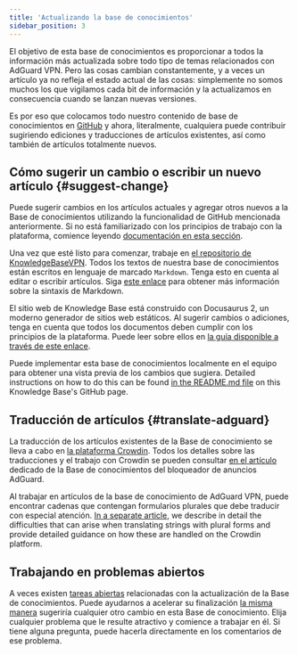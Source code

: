 ```yaml
---
title: 'Actualizando la base de conocimientos'
sidebar_position: 3
---
```


El objetivo de esta base de conocimientos es proporcionar a todos la información más actualizada sobre todo tipo de temas relacionados con AdGuard VPN. Pero las cosas cambian constantemente, y a veces un artículo ya no refleja el estado actual de las cosas: simplemente no somos muchos los que vigilamos cada bit de información y la actualizamos en consecuencia cuando se lanzan nuevas versiones.

Es por eso que colocamos todo nuestro contenido de base de conocimientos en [GitHub](https://github.com/AdguardTeam/KnowledgeBaseVPN) y ahora, literalmente, cualquiera puede contribuir sugiriendo ediciones y traducciones de artículos existentes, así como también de artículos totalmente nuevos.

## Cómo sugerir un cambio o escribir un nuevo artículo {#suggest-change}

Puede sugerir cambios en los artículos actuales y agregar otros nuevos a la Base de conocimientos utilizando la funcionalidad de GitHub mencionada anteriormente. Si no está familiarizado con los principios de trabajo con la plataforma, comience leyendo [documentación en esta sección](https://docs.github.com/en).

Una vez que esté listo para comenzar, trabaje en [el repositorio de KnowledgeBaseVPN](https://github.com/AdguardTeam/KnowledgeBaseVPN). Todos los textos de nuestra base de conocimientos están escritos en lenguaje de marcado `Markdown`. Tenga esto en cuenta al editar o escribir artículos. Siga [este enlace](https://docs.github.com/en/get-started/writing-on-github/getting-started-with-writing-and-formatting-on-github/basic-writing-and-formatting-syntax) para obtener más información sobre la sintaxis de Markdown.

El sitio web de Knowledge Base está construido con Docusaurus 2, un moderno generador de sitios web estáticos. Al sugerir cambios o adiciones, tenga en cuenta que todos los documentos deben cumplir con los principios de la plataforma. Puede leer sobre ellos en [la guía disponible a través de este enlace](https://docusaurus.io/docs/category/guides).

Puede implementar esta base de conocimientos localmente en el equipo para obtener una vista previa de los cambios que sugiera. Detailed instructions on how to do this can be found [in the README.md file](https://github.com/AdguardTeam/KnowledgeBaseVPN/blob/main/README) on this Knowledge Base's GitHub page.

## Traducción de artículos {#translate-adguard}

La traducción de los artículos existentes de la Base de conocimiento se lleva a cabo en [la plataforma Crowdin](https://crowdin.com/project/adguard-vpn-knowledge-base). Todos los detalles sobre las traducciones y el trabajo con Crowdin se pueden consultar [en el artículo ](https://adguard.com/kb/miscellaneous/contribute/translate/program/) dedicado de la Base de conocimientos del bloqueador de anuncios AdGuard.

Al trabajar en artículos de la base de conocimiento de AdGuard VPN, puede encontrar cadenas que contengan formularios plurales que debe traducir con especial atención. [In a separate article](https://adguard.com/kb/miscellaneous/contribute/translate/plural-forms/), we describe in detail the difficulties that can arise when translating strings with plural forms and provide detailed guidance on how these are handled on the Crowdin platform.

## Trabajando en problemas abiertos

A veces existen [tareas abiertas](https://github.com/AdguardTeam/KnowledgeBaseVPN/issues/) relacionadas con la actualización de la Base de conocimientos. Puede ayudarnos a acelerar su finalización [la misma manera](#suggest-change) sugeriría cualquier otro cambio en esta Base de conocimiento. Elija cualquier problema que le resulte atractivo y comience a trabajar en él. Si tiene alguna pregunta, puede hacerla directamente en los comentarios de ese problema.
